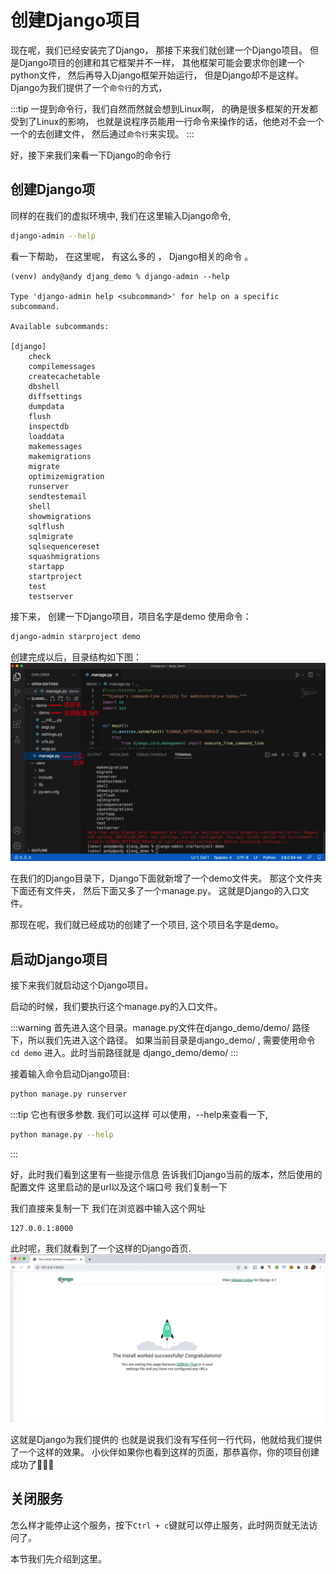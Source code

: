 
# 创建Django项目
现在呢，我们已经安装完了Django，
那接下来我们就创建一个Django项目。 
但是Django项目的创建和其它框架并不一样，
其他框架可能会要求你创建一个python文件，
然后再导入Django框架开始运行，
但是Django却不是这样。
Django为我们提供了一个`命令行`的方式， 

:::tip
一提到命令行，我们自然而然就会想到Linux啊，
的确是很多框架的开发都受到了Linux的影响，
也就是说程序员能用一行命令来操作的话，他绝对不会一个一个的去创建文件，
然后通过`命令行`来实现。 
:::

好，接下来我们来看一下Django的命令行 

## 创建Django项

同样的在我们的虚拟环境中,
我们在这里输入Django命令,
```bash
django-admin --help
```
看一下帮助，
在这里呢，
有这么多的 ，
Django相关的命令 。
```
(venv) andy@andy djang_demo % django-admin --help 

Type 'django-admin help <subcommand>' for help on a specific subcommand.

Available subcommands:

[django]
    check
    compilemessages
    createcachetable
    dbshell
    diffsettings
    dumpdata
    flush
    inspectdb
    loaddata
    makemessages
    makemigrations
    migrate
    optimizemigration
    runserver
    sendtestemail
    shell
    showmigrations
    sqlflush
    sqlmigrate
    sqlsequencereset
    squashmigrations
    startapp
    startproject
    test
    testserver
```

接下来，
创建一下Django项目，项目名字是demo
使用命令：
```bash
django-admin starproject demo
```

创建完成以后，目录结构如下图：
![目录结构](imgs/图4-目录结构.png)

在我们的Django目录下，Django下面就新增了一个demo文件夹。 
那这个文件夹下面还有文件夹， 
然后下面又多了一个manage.py。
这就是Django的入口文件。


那现在呢，我们就已经成功的创建了一个项目, 
这个项目名字是demo。


## 启动Django项目

接下来我们就启动这个Django项目。

启动的时候，我们要执行这个manage.py的入口文件。

:::warning
首先进入这个目录。manage.py文件在django_demo/demo/ 路径下，所以我们先进入这个路径。
如果当前目录是django_demo/ , 需要使用命令 `cd demo` 进入。此时当前路径就是
django_demo/demo/
:::

接着输入命令启动Django项目:
```bash
python manage.py runserver
```
:::tip
它也有很多参数. 我们可以这样 
可以使用，--help来查看一下,
```bash
python manage.py --help
```
:::


好，此时我们看到这里有一些提示信息 
告诉我们Django当前的版本，然后使用的 
配置文件 
这里启动的是url以及这个端口号 
我们复制一下 


我们直接来复制一下 
我们在浏览器中输入这个网址 
```
127.0.0.1:8000   
```
此时呢，我们就看到了一个这样的Django首页.
![Django首页](imgs/图4-Django首页.png)

这就是Django为我们提供的 
也就是说我们没有写任何一行代码，他就给我们提供了一个这样的效果。
小伙伴如果你也看到这样的页面，那恭喜你，你的项目创建成功了🎉🎉🎉

## 关闭服务
怎么样才能停止这个服务，按下`Ctrl + c`键就可以停止服务，此时网页就无法访问了。 

本节我们先介绍到这里。